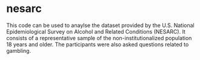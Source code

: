 # nesarc

This code can be used to anaylse the dataset provided by the U.S. National Epidemiological Survey on Alcohol and Related Conditions (NESARC). It consists of a representative sample of the non-institutionalized population 18 years and older. The participants were also asked questions related to gambling.
